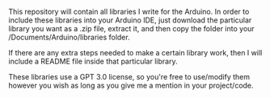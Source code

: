 This repository will contain all libraries I write for the Arduino.
In order to include these libraries into your Arduino IDE, just download the particular library you want as a .zip file, extract it, and then copy the folder into your /Documents/Arduino/libraries folder.

If there are any extra steps needed to make a certain library work, then I will include a README file inside that particular library.

These libraries use a GPT 3.0 license, so you're free to use/modify them however you wish as long as you give me a mention in your project/code.

